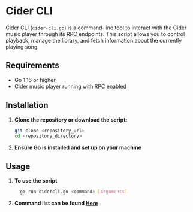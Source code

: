 # Cider CLI

Cider CLI (`cider-cli.go`) is a command-line tool to interact with the Cider music player through its RPC endpoints. This script allows you to control playback, manage the library, and fetch information about the currently playing song.

## Requirements

- Go 1.16 or higher
- Cider music player running with RPC enabled

## Installation

1. **Clone the repository or download the script:**

   ```bash
   git clone <repository_url>
   cd <repository_directory>

2. **Ensure Go is installed and set up on your machine**

## Usage

1. **To use the script**

   ```bash
     go run cidercli.go <command> [arguments]

2. **Command list can be found [Here](https://cider.sh/docs/client/rpc#put-ratingtypeidrating)**